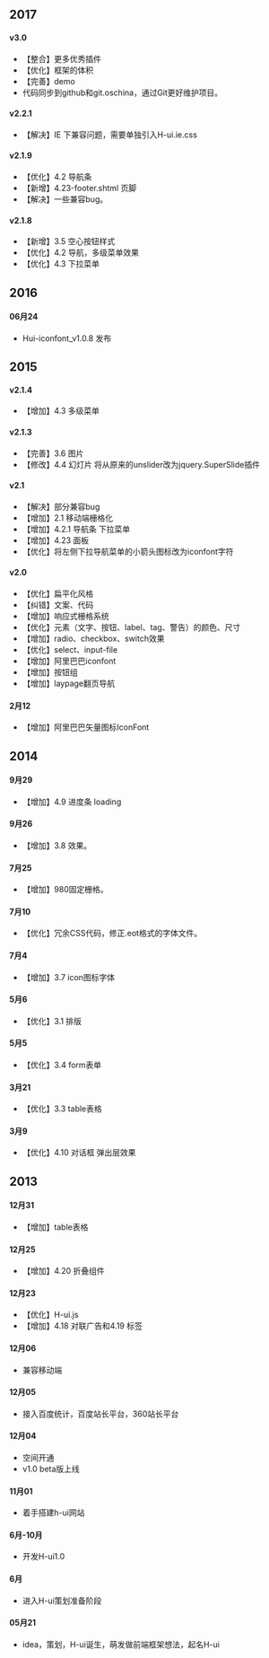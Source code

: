 ## 2017

#### v3.0

- 【整合】更多优秀插件
- 【优化】框架的体积
- 【完善】demo
- 代码同步到github和git.oschina，通过Git更好维护项目。


#### v2.2.1

- 【解决】IE 下兼容问题，需要单独引入H-ui.ie.css


#### v2.1.9

- 【优化】4.2 导航条
- 【新增】4.23-footer.shtml 页脚
- 【解决】一些兼容bug。


#### v2.1.8

- 【新增】3.5 空心按钮样式
- 【优化】4.2 导航，多级菜单效果
- 【优化】4.3 下拉菜单


## 2016

#### 06月24

- Hui-iconfont_v1.0.8 发布


## 2015

#### v2.1.4

- 【增加】4.3 多级菜单


#### v2.1.3

- 【完善】3.6 图片
- 【修改】4.4 幻灯片  将从原来的unslider改为jquery.SuperSlide插件


#### v2.1

- 【解决】部分兼容bug
- 【增加】2.1 移动端栅格化
- 【增加】4.2.1 导航条 下拉菜单
- 【增加】4.23 面板
- 【优化】将左侧下拉导航菜单的小箭头图标改为iconfont字符


#### v2.0

- 【优化】扁平化风格
- 【纠错】文案、代码
- 【增加】响应式栅格系统
- 【优化】元素（文字、按钮、label、tag、警告）的颜色、尺寸
- 【增加】radio、checkbox、switch效果
- 【优化】select、input-file
- 【增加】阿里巴巴iconfont
- 【增加】按钮组
- 【增加】laypage翻页导航


#### 2月12

- 【增加】阿里巴巴矢量图标IconFont


## 2014

#### 9月29

- 【增加】4.9 进度条 loading


#### 9月26

- 【增加】3.8 效果。


#### 7月25

- 【增加】980固定栅格。


#### 7月10

- 【优化】冗余CSS代码，修正.eot格式的字体文件。


#### 7月4

- 【增加】3.7 icon图标字体


#### 5月6

- 【优化】3.1 排版


#### 5月5

- 【优化】3.4 form表单


#### 3月21

- 【优化】3.3 table表格


#### 3月9

- 【优化】4.10 对话框 弹出层效果


## 2013

#### 12月31

- 【增加】table表格


#### 12月25

- 【增加】4.20 折叠组件


#### 12月23

- 【优化】H-ui.js 
- 【增加】4.18 对联广告和4.19 标签


#### 12月06

- 兼容移动端


#### 12月05

- 接入百度统计，百度站长平台，360站长平台


#### 12月04

- 空间开通
- v1.0 beta版上线


#### 11月01

- 着手搭建h-ui网站


#### 6月-10月

- 开发H-ui1.0


#### 6月

- 进入H-ui策划准备阶段


#### 05月21
- idea，策划，H-ui诞生，萌发做前端框架想法，起名H-ui